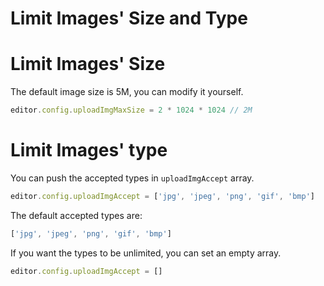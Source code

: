 # Limit Images' Size and Type

# Limit Images' Size
The default image size is 5M, you can modify it yourself.
```javascript
editor.config.uploadImgMaxSize = 2 * 1024 * 1024 // 2M
```

# Limit Images' type
You can push the accepted types in `uploadImgAccept` array.
```javascript
editor.config.uploadImgAccept = ['jpg', 'jpeg', 'png', 'gif', 'bmp']
```


The default accepted types are:
```javascript
['jpg', 'jpeg', 'png', 'gif', 'bmp']
```

If you want the types to be unlimited, you can set an empty array.
```javascript
editor.config.uploadImgAccept = []
```